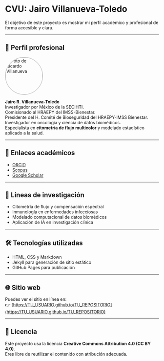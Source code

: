 # CVU: Jairo Villanueva-Toledo

El objetivo de este proyecto es mostrar mi perfil académico y profesional de forma accesible y clara.

---

## 📸 Perfil profesional

<img src="assets/img/foto.jpg" alt="Foto de Ricardo Villanueva" width="120px" style="border-radius: 50%; border: 2px solid #ccc;" />

**Jairo R. Villanueva-Toledo**  
Investigador por México de la SECIHTI.  
Comisionado al HRAEPY del IMSS-Bienestar.  
Presidente del H. Comité de Bioseguridad del HRAEPY-IMSS Bienestar.  
Investigador en oncología y ciencia de datos biomédicos.  
Especialista en **citometría de flujo multicolor** y modelado estadístico aplicado a la salud.

---

## 🔗 Enlaces académicos

- [ORCID](https://orcid.org/0000-0000-0000-0000)
- [Scopus](https://www.scopus.com)
- [Google Scholar](https://scholar.google.com)

---

## 🔬 Líneas de investigación

- Citometría de flujo y compensación espectral
- Inmunología en enfermedades infecciosas
- Modelado computacional de datos biomédicos
- Aplicación de IA en investigación clínica

---

## 🛠 Tecnologías utilizadas

- HTML, CSS y Markdown
- Jekyll para generación de sitio estático
- GitHub Pages para publicación

---

## 🌐 Sitio web

Puedes ver el sitio en línea en:  
👉 [https://TU_USUARIO.github.io/TU_REPOSITORIO](https://TU_USUARIO.github.io/TU_REPOSITORIO)

---

## 📄 Licencia

Este proyecto usa la licencia **Creative Commons Attribution 4.0 (CC BY 4.0)**.  
Eres libre de reutilizar el contenido con atribución adecuada.

